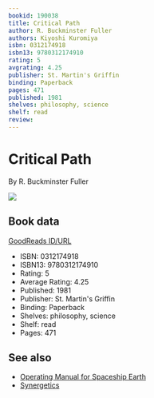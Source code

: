 ```yaml
---
bookid: 190038
title: Critical Path
author: R. Buckminster Fuller
authors: Kiyoshi Kuromiya
isbn: 0312174918
isbn13: 9780312174910
rating: 5
avgrating: 4.25
publisher: St. Martin's Griffin
binding: Paperback
pages: 471
published: 1981
shelves: philosophy, science
shelf: read
review: 
---
```


# Critical Path

By R. Buckminster Fuller

![](https://i.gr-assets.com/images/S/compressed.photo.goodreads.com/books/1388184191l/190038.jpg)

## Book data

[GoodReads ID/URL](https://www.goodreads.com/book/show/190038)

- ISBN: 0312174918
- ISBN13: 9780312174910
- Rating: 5
- Average Rating: 4.25
- Published: 1981
- Publisher: St. Martin's Griffin
- Binding: Paperback
- Shelves: philosophy, science
- Shelf: read
- Pages: 471


## See also

- [Operating Manual for Spaceship Earth](Operating_Manual_for_Spaceship_Earth.md)
- [Synergetics](Synergetics.md)
